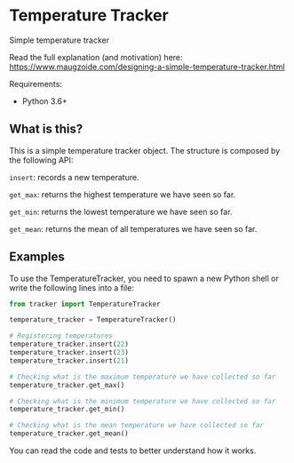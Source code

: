 # Temperature Tracker

Simple temperature tracker

Read the full explanation (and motivation) here: https://www.maugzoide.com/designing-a-simple-temperature-tracker.html

Requirements:

* Python 3.6+

## What is this?

This is a simple temperature tracker object. The structure is composed by the following API:

`insert`: records a new temperature.

`get_max`: returns the highest temperature we have seen so far.

`get_min`: returns the lowest temperature we have seen so far.

`get_mean`: returns the mean of all temperatures we have seen so far.

## Examples

To use the TemperatureTracker, you need to spawn a new Python shell or write
the following lines into a file:

```python
from tracker import TemperatureTracker

temperature_tracker = TemperatureTracker()

# Registering temperatures
temperature_tracker.insert(22)
temperature_tracker.insert(23)
temperature_tracker.insert(21)

# Checking what is the maximum temperature we have collected so far
temperature_tracker.get_max()

# Checking what is the minimum temperature we have collected so far
temperature_tracker.get_min()

# Checking what is the mean temperature we have collected so far
temperature_tracker.get_mean()
```


You can read the code and tests to better understand how it works.
